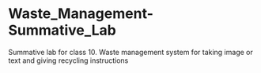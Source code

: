 # Waste_Management-Summative_Lab
Summative lab for class 10.  Waste management system for taking image or text and giving recycling instructions
